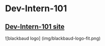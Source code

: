 Dev-Intern-101
===============

## [Dev-Intern-101 site](http://blackbaud-napoleonkernessant.github.io/dev_101_jekyll/)

![blackbaud logo] (img/blackbaud-logo-fit.png)
